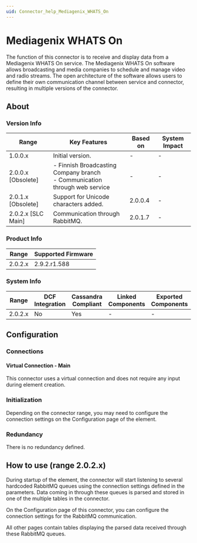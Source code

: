 ```yaml
---
uid: Connector_help_Mediagenix_WHATS_On
---
```


# Mediagenix WHATS On

The function of this connector is to receive and display data from a Mediagenix WHATS On service. The Mediagenix WHATS On software allows broadcasting and media companies to schedule and manage video and radio streams. The open architecture of the software allows users to define their own communication channel between service and connector, resulting in multiple versions of the connector.

## About

### Version Info

| Range              | Key Features                                                                  | Based on | System Impact |
|--------------------|-------------------------------------------------------------------------------|----------|---------------|
| 1.0.0.x            | Initial version.                                                              | -        | -             |
| 2.0.0.x [Obsolete] | - Finnish Broadcasting Company branch <br>- Communication through web service | -        | -             |
| 2.0.1.x [Obsolete] | Support for Unicode characters added.                                         | 2.0.0.4  | -             |
| 2.0.2.x [SLC Main] | Communication through RabbitMQ.                                               | 2.0.1.7  | -             |

### Product Info

| Range     | Supported Firmware     |
|-----------|------------------------|
| 2.0.2.x   | 2.9.2.r1.588           |

### System Info

| Range     | DCF Integration     | Cassandra Compliant     | Linked Components     | Exported Components     |
|-----------|---------------------|-------------------------|-----------------------|-------------------------|
| 2.0.2.x   | No                  | Yes                     | -                     | -                       |

## Configuration

### Connections

#### Virtual Connection - Main

This connector uses a virtual connection and does not require any input during element creation.

### Initialization

Depending on the connector range, you may need to configure the connection settings on the Configuration page of the element.

### Redundancy

There is no redundancy defined.

## How to use (range 2.0.2.x)

During startup of the element, the connector will start listening to several hardcoded RabbitMQ queues using the connection settings defined in the parameters.
Data coming in through these queues is parsed and stored in one of the multiple tables in the connector.

On the Configuration page of this connector, you can configure the connection settings for the RabbitMQ communication.

All other pages contain tables displaying the parsed data received through these RabbitMQ queues.
